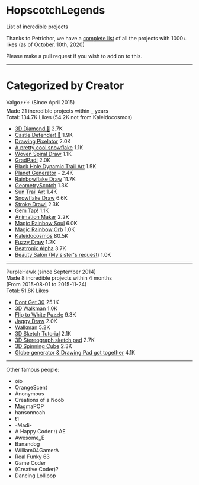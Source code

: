 # HopscotchLegends
List of incredible projects

Thanks to Petrichor, we have a [complete list](https://github.com/JonnyGamer/HopscotchLegends/blob/main/excellent.md) of all the projects with 1000+ likes (as of October, 10th, 2020)

Please make a pull request if you wish to add on to this.

---

# Categorized by Creator

Valgo⚡️⚡️⚡️ (Since April 2015)  
	Made 21 incredible projects within _ years  
	Total: 134.7K Likes (54.2K not from Kaleidocosmos)  
- [3D Diamond 💎](https://c.gethopscotch.com/p/108isr3bve) 2.7K
- [Castle Defender! 🏰](https://c.gethopscotch.com/p/zgu29fpln) 1.9K
- [Drawing Pixelator](https://c.gethopscotch.com/p/ypggabnow) 2.0K
- [A pretty cool snowflake](https://c.gethopscotch.com/p/ylgiotr19) 1.1K
- [Woven Spiral Draw](https://c.gethopscotch.com/p/yl13jpq3t) 1.1K
- [GradPad!](https://c.gethopscotch.com/p/ykg3xyrt5) 2.0K
- [Black Hole Dynamic Trail Art](https://c.gethopscotch.com/p/yh80vdsys) 1.5K
- [Planet Generator](https://c.gethopscotch.com/p/ygez1jud8) - 2.4K
- [Rainbowflake Draw](https://c.gethopscotch.com/p/yfz47q3ib) 11.7K
- [GeometryScotch](https://c.gethopscotch.com/p/yewhtg9gx) 1.3K
- [Sun Trail Art](https://c.gethopscotch.com/p/ydt01oul6) 1.4K
- [Snowflake Draw](https://c.gethopscotch.com/p/y9mntf6wy) 6.6K
- [Stroke Draw!](https://c.gethopscotch.com/p/y2wx1pgjh) 2.3K
- [Gem Tap!](https://c.gethopscotch.com/p/xzvmvh3zq) 1.1K
- [Animation Maker](https://c.gethopscotch.com/p/xypxre22p) 2.2K
- [Magic Rainbow Soul](https://c.gethopscotch.com/p/xvl6jykuu) 6.0K
- [Magic Rainbow Orb](https://c.gethopscotch.com/p/xvl6iw5p5) 1.0K
- [Kaleidocosmos](https://c.gethopscotch.com/p/xii9vn8sh) 80.5K
- [Fuzzy Draw](https://c.gethopscotch.com/p/xgxuck730) 1.2K
- [Beatronix Alpha](https://c.gethopscotch.com/p/qdjzmda) 3.7K
- [Beauty Salon (My sister's request)](https://c.gethopscotch.com/p/68vtf9r) 1.0K

---

PurpleHawk (since September 2014)  
	Made 8 incredible projects within 4 months  
	(From 2015-08-01 to 2015-11-24)  
	Total: 51.8K Likes  
- [Dont Get 30](https://c.gethopscotch.com/p/xn9wbsz7n) 25.1K
- [3D Walkman](https://c.gethopscotch.com/p/xkzql3flw) 1.0K
- [Flip to White Puzzle](https://c.gethopscotch.com/p/xki55jo25) 9.3K
- [Jaggy Draw](https://c.gethopscotch.com/p/xkb86uilp) 2.0K
- [Walkman](https://c.gethopscotch.com/p/xjx4nvhqn) 5.2K
- [3D Sketch Tutorial](https://c.gethopscotch.com/p/xij2rv2av) 2.1K
- [3D Stereograph sketch pad](https://c.gethopscotch.com/p/xhkku8c51) 2.7K
- [3D Spinning Cube](https://c.gethopscotch.com/p/xh5uhrgn4) 2.3K
- [Globe generator & Drawing Pad got together](https://c.gethopscotch.com/p/xexk2wuio) 4.1K

---

Other famous people:
- oio
- OrangeScent
- Anonymous
- Creations of a Noob
- MagmaPOP
- hansonnoah
- t1
- -Madi-
- A Happy Coder :) AE
- Awesome_E
- Banandog
- William04GamerA
- Real Funky 63
- Game Coder
- (Creative Coder)?
- Dancing Lollipop
